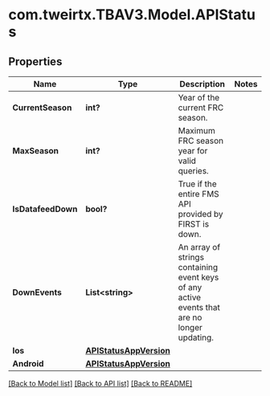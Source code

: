 # com.tweirtx.TBAV3.Model.APIStatus
## Properties

Name | Type | Description | Notes
------------ | ------------- | ------------- | -------------
**CurrentSeason** | **int?** | Year of the current FRC season. | 
**MaxSeason** | **int?** | Maximum FRC season year for valid queries. | 
**IsDatafeedDown** | **bool?** | True if the entire FMS API provided by FIRST is down. | 
**DownEvents** | **List&lt;string&gt;** | An array of strings containing event keys of any active events that are no longer updating. | 
**Ios** | [**APIStatusAppVersion**](APIStatusAppVersion.md) |  | 
**Android** | [**APIStatusAppVersion**](APIStatusAppVersion.md) |  | 

[[Back to Model list]](../README.md#documentation-for-models) [[Back to API list]](../README.md#documentation-for-api-endpoints) [[Back to README]](../README.md)

